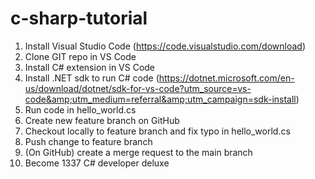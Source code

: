 # c-sharp-tutorial

1. Install Visual Studio Code (https://code.visualstudio.com/download)
2. Clone GIT repo in VS Code
3. Install C# extension in VS Code
4. Install .NET sdk to run C# code (https://dotnet.microsoft.com/en-us/download/dotnet/sdk-for-vs-code?utm_source=vs-code&amp;utm_medium=referral&amp;utm_campaign=sdk-install)
5. Run code in hello_world.cs
6. Create new feature branch on GitHub
7. Checkout locally to feature branch and fix typo in hello_world.cs
8. Push change to feature branch
9. (On GitHub) create a merge request to the main branch
10. Become 1337 C# developer deluxe